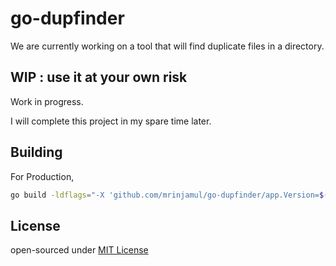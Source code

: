 # go-dupfinder

We are currently working on a tool that will find duplicate files in a directory.

## WIP : use it at your own risk

Work in progress.

I will complete this project in my spare time later.

## Building

For Production,

```sh
go build -ldflags="-X 'github.com/mrinjamul/go-dupfinder/app.Version=$(git describe --tags $(git rev-list --tags --max-count=1) || echo "dev")' -X 'github.com/mrinjamul/go-dupfinder/app.BuildDate=$(date -u --rfc-2822)' -X 'github.com/mrinjamul/go-dupfinder/app.CommitHash=$(git rev-parse HEAD)'"
```

## License

open-sourced under [MIT License](LICENSE)

